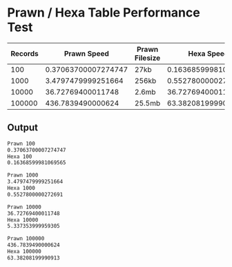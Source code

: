 # Prawn / Hexa Table Performance Test

| Records | Prawn Speed         | Prawn Filesize | Hexa Speed          | Hexa Filesize |
|---------|---------------------|----------------|---------------------|---------------|
| 100     | 0.37063700007274747 | 27kb           | 0.16368599981069565 | 14kb          |
| 1000    | 3.4797479999251664  | 256kb          | 0.5527800000272691  | 130kb         |
| 10000   | 36.72769400011748   | 2.6mb          | 36.72769400011748   | 1.3mb         |
| 100000  | 436.7839490000624   | 25.5mb         | 63.38208199990913   | 12.9mb        |

## Output

```txt
Prawn 100
0.37063700007274747
Hexa 100
0.16368599981069565

Prawn 1000
3.4797479999251664
Hexa 1000
0.5527800000272691

Prawn 10000
36.72769400011748
Hexa 10000
5.337353999959305

Prawn 100000
436.7839490000624
Hexa 100000
63.38208199990913
```
